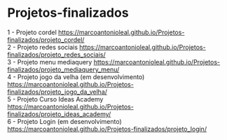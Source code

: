 # Projetos-finalizados
 1 - Projeto cordel https://marcoantonioleal.github.io/Projetos-finalizados/projeto_cordel/ <br>
 2 - Projeto redes sociais https://marcoantonioleal.github.io/Projetos-finalizados/projeto_redes_sociais/ <br>
 3 - Projeto menu mediaquery https://marcoantonioleal.github.io/Projetos-finalizados/projeto_mediaquery_menu/ <br>
 4 - Projeto jogo da velha (em desenvolvimento) https://marcoantonioleal.github.io/Projetos-finalizados/projeto_jogo_da_velha/ <br>
 5 - Projeto Curso Ideas Academy https://marcoantonioleal.github.io/Projetos-finalizados/projeto_ideas_academy/ <br>
 6 - Projeto Login (em desenvolvimento) https://marcoantonioleal.github.io/Projetos-finalizados/projeto_login/
